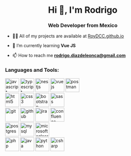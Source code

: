 <h1 align="center">Hi 👋, I'm Rodrigo</h1>
<h3 align="center">Web Developer from Mexico</h3>

- 👨‍💻 All of my projects are available at [RoyDCC.github.io](RoyDCC.github.io)

- 🌱 I’m currently learning **Vue JS**

- 📫 How to reach me **rodrigo.diazdeleonca@gmail.com**

<h3 align="left">Languages and Tools:</h3>
<p align="left">
    <img src="https://cdn.jsdelivr.net/gh/devicons/devicon@latest/icons/javascript/javascript-original.svg" alt="javascript" width="45" height="45"/>
    <img src="https://cdn.jsdelivr.net/gh/devicons/devicon@latest/icons/typescript/typescript-original.svg" alt="typescript" width="45" height="45"/>
    <img src="https://cdn.jsdelivr.net/gh/devicons/devicon@latest/icons/nestjs/nestjs-original.svg" alt="nestjs"  width="45" height="45"/>
    <img src="https://cdn.jsdelivr.net/gh/devicons/devicon@latest/icons/vuejs/vuejs-original.svg" alt="vuejs"  width="45" height="45"/>
    <img src="https://cdn.jsdelivr.net/gh/devicons/devicon@latest/icons/postman/postman-original.svg" alt="postman"  width="45" height="45"/><br>
    <img src="https://cdn.jsdelivr.net/gh/devicons/devicon@latest/icons/html5/html5-original.svg" alt="html5" width="45" height="45"/>
    <img src="https://cdn.jsdelivr.net/gh/devicons/devicon@latest/icons/css3/css3-original.svg" alt="css3" width="45" height="45"/>
    <img src="https://cdn.jsdelivr.net/gh/devicons/devicon@latest/icons/bootstrap/bootstrap-original.svg" alt="bootstrap" width="45" height="45"/>
    <img src="https://cdn.jsdelivr.net/gh/devicons/devicon@latest/icons/sass/sass-original.svg" alt="sass" width="45" height="45"/><br>
    <img src="https://cdn.jsdelivr.net/gh/devicons/devicon@latest/icons/git/git-original.svg" alt="git" width="45" height="45"/>
    <img src="https://cdn.jsdelivr.net/gh/devicons/devicon@latest/icons/github/github-original.svg" alt="github" width="45" height="45"/>
    <img src="https://cdn.jsdelivr.net/gh/devicons/devicon@latest/icons/jira/jira-original.svg" alt="jira" width="45" height="45"/>
    <img src="https://cdn.jsdelivr.net/gh/devicons/devicon@latest/icons/confluence/confluence-original.svg" alt="confluence" width="45" height="45"/><br>
    <img src="https://cdn.jsdelivr.net/gh/devicons/devicon@latest/icons/postgresql/postgresql-original.svg" alt="postgres" width="45" height="45"/>
    <img src="https://cdn.jsdelivr.net/gh/devicons/devicon@latest/icons/mysql/mysql-original-wordmark.svg" alt="mysql" width="45" height="45"/>
    <img src="https://cdn.jsdelivr.net/gh/devicons/devicon@latest/icons/microsoftsqlserver/microsoftsqlserver-original-wordmark.svg" alt="microsoftsqlserver" width="45" height="45"/><br>
    <img src="https://cdn.jsdelivr.net/gh/devicons/devicon@latest/icons/php/php-original.svg" alt="php" width="45" height="45"/>
    <img src="https://cdn.jsdelivr.net/gh/devicons/devicon@latest/icons/java/java-original-wordmark.svg" alt="java" width="45" height="45"/>
    <img src="https://cdn.jsdelivr.net/gh/devicons/devicon@latest/icons/python/python-original.svg" alt="python" width="45" height="45"/>
    <img src="https://cdn.jsdelivr.net/gh/devicons/devicon@latest/icons/csharp/csharp-original.svg" alt="csharp" width="45" height="45"/>
</p>
